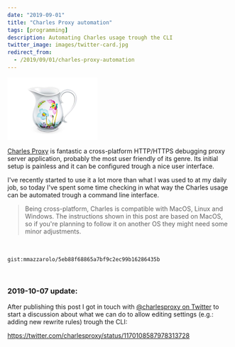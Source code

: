 ```yaml
---
date: "2019-09-01"
title: "Charles Proxy automation"
tags: [programming]
description: Automating Charles usage trough the CLI
twitter_image: images/twitter-card.jpg
redirect_from:
  - /2019/09/01/charles-proxy-automation
---
```


<img src="images/featured-image.jpg" style="width:40%;" />

[Charles Proxy](https://www.charlesproxy.com) is fantastic a cross-platform HTTP/HTTPS debugging proxy server application, probably the most user friendly of its genre. Its initial setup is painless and it can be configured trough a nice user interface.

I've recently started to use it a lot more than what I was used to at my daily job, so today I've spent some time checking in what way the Charles usage can be automated trough a command line interface.

> Being cross-platform, Charles is compatible with MacOS, Linux and Windows. The instructions shown in this post are based on MacOS, so if you're planning to follow it on another OS they might need some minor adjustments.

<br />

`gist:mmazzarolo/5eb88f68865a7bf9c2ec99b16286435b`

<br />

### 2019-10-07 update:

After publishing this post I got in touch with [@charlesproxy on Twitter](https://twitter.com/charlesproxy) to start a discussion about what we can do to allow editing settings (e.g.: adding new rewrite rules) trough the CLI:

https://twitter.com/charlesproxy/status/1170108587978313728
